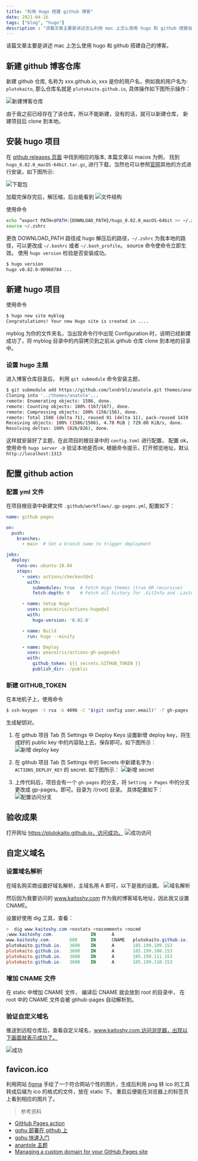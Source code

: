 ```yaml
---
title: "利用 Hugo 搭建 github 博客"
date: 2021-04-16
tags: ["blog", "hugo"]
description : "该篇文章主要是讲述怎么利用 mac 上怎么使用 hugo 和 github 搭建自己的博客。"
---
```

该篇文章主要是讲述 mac 上怎么使用 hugo 和 github 搭建自己的博客。

## 新建 github 博客仓库

新建 github 仓库, 名称为 xxx.github.io,  xxx 是你的用户名，例如我的用户名为: `plutokaito`, 那么仓库名就是 `plutokaito.github.io`, 具体操作如下图所示操作：

![新建博客仓库](/images/post/1.png)

由于我之前已经存在了该仓库，所以不能新建，没有的话，就可以新建仓库， 新建项目后 clone 到本地。

## 安装 hugo 项目
在 [github releases 页面](https://github.com/gohugoio/hugo/releases) 中找到相应的版本, 本篇文章以 macos 为例， 找到 `hugo_0.82.0_macOS-64bit.tar.gz`, 进行下载，当然也可以参照[官网](https://gohugo.io/getting-started/installing/)其他的方式进行安装，如下图所示:

![下载包](/images/post/2.png)

加载完保存完后，解压缩，后台能看到
![文件结构](/images/post/3.jpg)

使用命令
```sh
echo ”export PATH=$PATH:{DOWNLOAD_PATH}/hugo_0.82.0_macOS-64bit >> ~/.zhsrc“
source ~/.zshrc
```
更改 DOWNLOAD_PATH 路径成 hugo 解压后的路径，`~/.zshrc` 为我本地的路径，可以更改成 `~/.bashrc` 或者 `~/.bash_profile`。 source 命令使命令立即生效。 使用 `hugo version` 检验是否安装成功。
```sh
$ hugo version
hugo v0.82.0-9D960784 ...
```

## 新建 hugo 项目
使用命令
```sh
$ hugo new site myblog
Congratulations! Your new Hugo site is created in ....
```
myblog 为你的文件夹名，当出现命令行中出现 Configuration·时，说明已经新建成功了，将 myblog 目录中的内容拷贝到之前从 github 仓库 clone 到本地的目录中。

### 设置 hugo 主题
进入博客仓库目录后， 利用 `git submodule` 命令安装主题，

```sh
$ git submodule add https://github.com/lxndrblz/anatole.git themes/anatole
Cloning into '../themes/anatole'...
remote: Enumerating objects: 1586, done.
remote: Counting objects: 100% (167/167), done.
remote: Compressing objects: 100% (156/156), done.
remote: Total 1586 (delta 71), reused 91 (delta 11), pack-reused 1419
Receiving objects: 100% (1586/1586), 4.78 MiB | 729.00 KiB/s, done.
Resolving deltas: 100% (826/826), done.
```
这样就安装好了主题，在此项目的根目录中的 `config.toml` 进行配置， 配置 ok， 使用命令 `hugo server -D` 验证本地是否ok, 根据命令提示，打开预览地址，默认 `http://localhost:1313`


## 配置 github action
### 配置 yml 文件
在项目根目录中新建文件
`.github/workflows/.gp-pages.yml`, 配置如下：
```yml
name: github pages

on:
  push:
    branches:
      - main  # Set a branch name to trigger deployment

jobs:
  deploy:
    runs-on: ubuntu-18.04
    steps:
      - uses: actions/checkout@v2
        with:
          submodules: true  # Fetch Hugo themes (true OR recursive)
          fetch-depth: 0    # Fetch all history for .GitInfo and .Lastmod

      - name: Setup Hugo
        uses: peaceiris/actions-hugo@v2
        with:
          hugo-version: '0.82.0'

      - name: Build
        run: hugo --minify

      - name: Deploy
        uses: peaceiris/actions-gh-pages@v3
        with:
          github_token: ${{ secrets.GITHUB_TOKEN }}
          publish_dir: ./public
```

### 新建 GITHUB_TOKEN
在本地机子上，使用命令
```sh
$ ssh-keygen -t rsa -b 4096 -C "$(git config user.email)" -f gh-pages -N ""
```
生成秘钥对。
1. 在 github 项目 Tab 页 Settings 中 Deploy Keys 设置新增 deploy key，将生成好的 public key 中的内容贴上去，保存即可。如下图所示：
![新增 deploy key](/images/post/4.png)

2. 在 github 项目 Tab 页 Settings 中的 Secrets 中新建名字为 : `ACTIONS_DEPLOY_KEY` 的 secret.
如下图所示：
![新增 secret](/images/post/5.png)

3. 上传代码后，项目会有一个 `gh-pages` 的分支，将 `Setting > Pages` 中的分支更改成 gp-pages。即可。目录为 /(root) 目录。 具体配置如下：
![配置访问分支](/images/post/6.png)


## 验收成果
打开网址 https://plutokaito.github.io，访问成功。
![成功访问](/images/post/7.png)

## 自定义域名
### 设置域名解析
在域名购买商设置好域名解析，主域名用 A 即可，以下是我的设置。
![域名解析](/images/post/hugo_github/dns.png)

然后因为我要访问的 www.kaitoshy.com 作为我的博客域名地址，因此我又设置 CNAME。

设置好使用 dig 工具，查看：
```powershell
>  dig www.kaitoshy.com +nostats +nocomments +nocmd
;www.kaitoshy.com.              IN      A
www.kaitoshy.com.       600     IN      CNAME   plutokaito.github.io.
plutokaito.github.io.   3600    IN      A       185.199.109.153
plutokaito.github.io.   3600    IN      A       185.199.108.153
plutokaito.github.io.   3600    IN      A       185.199.111.153
plutokaito.github.io.   3600    IN      A       185.199.110.153
```

### 增加 CNAME 文件
在 static 中增加 CNAME 文件， 编译后 CNAME 就会放到 root 的目录中， 在 root 中的 CNAME 文件会被 gtihub-pages 自动解析到。

### 验证自定义域名
推送到远程仓库后，查看自定义域名，www.kaitoshy.com.访问浏览器，出现以下画面就表示成功了。


![成功](/images/post/hugo_github/success.png)

## favicon.ico
利用网站 [figma](https://www.figma.com/) 手绘了一个符合网站个性的图片，生成后利用 png 转 ico 的工具转成后缀为 ico 的格式的文件，放在 static 下。 重启后便能在浏览器上的标签页上看到相应的图片了。


> 参考资料
- [GitHub Pages action](https://github.com/marketplace/actions/github-pages-action#%EF%B8%8F-first-deployment-with-github_token)
- [gohu 部署在 github 上](https://gohugo.io/hosting-and-deployment/hosting-on-github/)
- [gohu 快速入门](https://gohugo.io/getting-started/quick-start/)
- [anantole 主题](https://github.com/lxndrblz/anatole)
- [Managing a custom domain for your GitHub Pages site](https://docs.github.com/en/pages/configuring-a-custom-domain-for-your-github-pages-site/managing-a-custom-domain-for-your-github-pages-site)
